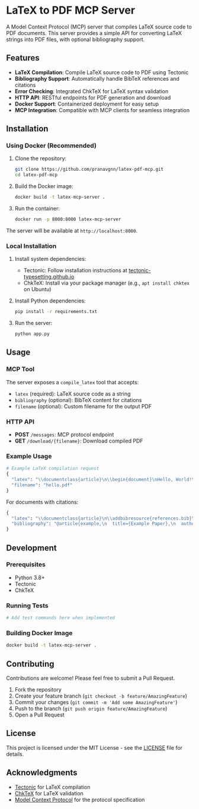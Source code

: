 # LaTeX to PDF MCP Server

A Model Context Protocol (MCP) server that compiles LaTeX source code to PDF documents. This server provides a simple API for converting LaTeX strings into PDF files, with optional bibliography support.

## Features

- **LaTeX Compilation**: Compile LaTeX source code to PDF using Tectonic
- **Bibliography Support**: Automatically handle BibTeX references and citations
- **Error Checking**: Integrated ChkTeX for LaTeX syntax validation
- **HTTP API**: RESTful endpoints for PDF generation and download
- **Docker Support**: Containerized deployment for easy setup
- **MCP Integration**: Compatible with MCP clients for seamless integration

## Installation

### Using Docker (Recommended)

1. Clone the repository:

   ```bash
   git clone https://github.com/pranavgnn/latex-pdf-mcp.git
   cd latex-pdf-mcp
   ```

2. Build the Docker image:

   ```bash
   docker build -t latex-mcp-server .
   ```

3. Run the container:
   ```bash
   docker run -p 8000:8000 latex-mcp-server
   ```

The server will be available at `http://localhost:8000`.

### Local Installation

1. Install system dependencies:

   - Tectonic: Follow installation instructions at [tectonic-typesetting.github.io](https://tectonic-typesetting.github.io/)
   - ChkTeX: Install via your package manager (e.g., `apt install chktex` on Ubuntu)

2. Install Python dependencies:

   ```bash
   pip install -r requirements.txt
   ```

3. Run the server:
   ```bash
   python app.py
   ```

## Usage

### MCP Tool

The server exposes a `compile_latex` tool that accepts:

- `latex` (required): LaTeX source code as a string
- `bibliography` (optional): BibTeX content for citations
- `filename` (optional): Custom filename for the output PDF

### HTTP API

- **POST** `/messages`: MCP protocol endpoint
- **GET** `/download/{filename}`: Download compiled PDF

### Example Usage

```python
# Example LaTeX compilation request
{
  "latex": "\\documentclass{article}\n\\begin{document}\nHello, World!\n\\end{document}",
  "filename": "hello.pdf"
}
```

For documents with citations:

```python
{
  "latex": "\\documentclass{article}\n\\addbibresource{references.bib}\n\\begin{document}\nHello \\cite{example}.\n\\printbibliography\n\\end{document}",
  "bibliography": "@article{example,\n  title={Example Paper},\n  author={Author, A.},\n  year={2023}\n}"
}
```

## Development

### Prerequisites

- Python 3.8+
- Tectonic
- ChkTeX

### Running Tests

```bash
# Add test commands here when implemented
```

### Building Docker Image

```bash
docker build -t latex-mcp-server .
```

## Contributing

Contributions are welcome! Please feel free to submit a Pull Request.

1. Fork the repository
2. Create your feature branch (`git checkout -b feature/AmazingFeature`)
3. Commit your changes (`git commit -m 'Add some AmazingFeature'`)
4. Push to the branch (`git push origin feature/AmazingFeature`)
5. Open a Pull Request

## License

This project is licensed under the MIT License - see the [LICENSE](LICENSE) file for details.

## Acknowledgments

- [Tectonic](https://tectonic-typesetting.github.io/) for LaTeX compilation
- [ChkTeX](https://www.nongnu.org/chktex/) for LaTeX validation
- [Model Context Protocol](https://modelcontextprotocol.io/) for the protocol specification
